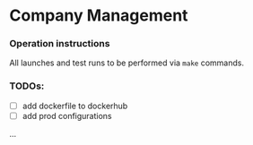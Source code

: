 # Company Management

### Operation instructions

All launches and test runs to be performed via `make` commands.

### TODOs:

- [ ] add dockerfile to dockerhub
- [ ] add prod configurations

...
